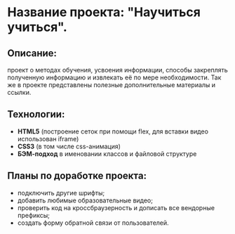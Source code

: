 <h1>Название проекта: "Научиться учиться".</h1>

<p><h2>Описание:</h2> проект о методах обучения, усвоения информации, способы закреплять полученную информацию и извлекать её по мере необходимости. Так же в проекте представлены полезные дополнительные материалы и ссылки.


<h2>Технологии:</h2>
<ul>
  <li><b>HTML5</b> (построение сеток при помощи flex, для вставки видео использован iframe)</li>
  <li><b>CSS3</b> (в том числе css-анимация)</li>
  <li><b>БЭМ-подход</b> в именовании классов и файловой структуре</li>
</ul>


<h2>Планы по доработке проекта:</h2>
  <ul>
    <li>подключить другие шрифты;</li>
    <li>добавить любимые образовательные видео;</li>
    <li>проверить код на кроссбраузерность и дописать все вендорные префиксы;</li>
    <li>создать форму обратной связи от пользователей.</li>
  </ul>

